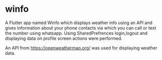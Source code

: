 # winfo

A Flutter app named Winfo which displays weather info using an API and gives information about your phone contacts via which you can call or text the number using whatsapp.
Using SharedPrefrences login,logout and displaying data on profile screen actions were performed.

An API from https://openweathermap.org/ was used for displaying weather data.





